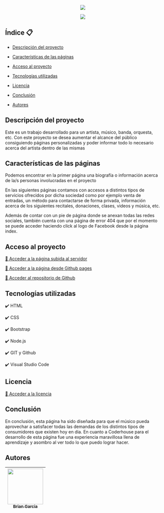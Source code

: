 <p align="center">
  <img src="https://user-images.githubusercontent.com/106332166/192407463-5c586d1c-9212-4c11-a1c5-1bc8b6c598bd.png">
</p>

<p align="center">
  <img src="https://img.shields.io/badge/STATUS-EN%20DESAROLLO-green">
</p>
   
## Índice :clipboard:

* [Descripción del proyecto](#descripción-del-proyecto)

* [Características de las páginas](#características-de-las-páginas)

* [Acceso al proyecto](#acceso-al-proyecto)

* [Tecnologías utilizadas](#tecnologías-utilizadas)

* [Licencia](#licencia)

* [Conclusión](#conclusión)

* [Autores](#autores)

## Descripción del proyecto

Este es un trabajo desarrollado para un artista, músico, banda, orquesta, etc. Con este proyecto se desea aumentar el alcance del público consiguiendo páginas personalizadas y poder informar todo lo necesario acerca del artista dentro de las mismas

## Características de las páginas

Podemos encontrar en la primer página una biografía o información acerca de la/s personas involucradas en el proyecto

En las siguientes páginas contamos con accesos a distintos tipos de servicios ofrecidos por dicha sociedad como por ejemplo venta de entradas, un método para contactarse de forma privada, información acerca de los siguientes recitales, donaciones, clases, videos y música, etc. 

Además de contar con un pie de página donde se anexan todas las redes sociales, también cuenta con una página de error 404 que por el momento se puede acceder haciendo click al logo de Facebook desde la página index.

## Acceso al proyecto

[:link: Acceder a la página subida al servidor](https://bgarciacoder.000webhostapp.com/)

[:link: Acceder a la página desde Github pages](https://briangarcia26.github.io/proyecto_coderhouse_dw/)

[:link: Acceder al repositorio de Github](https://github.com/BrianGarcia26/proyecto_coderhouse_dw)

## Tecnologías utilizadas

:heavy_check_mark: HTML

:heavy_check_mark: CSS

:heavy_check_mark: Bootstrap

:heavy_check_mark: Node.js

:heavy_check_mark: GIT y Github

:heavy_check_mark: Visual Studio Code

## Licencia

[:link: Acceder a la licencia](https://github.com/BrianGarcia26/proyecto_coderhouse_dw#licencia)

## Conclusión

En conclusión, esta página ha sido diseñada para que el músico pueda aprovechar a satisfacer todas las demandas de los distintos tipos de consumidores que existen hoy en dia.
En cuanto a Coderhouse para el desarrollo de esta página fue una experiencia maravillosa llena de aprendizaje y asombro al ver todo lo que puedo lograr hacer.

## Autores

| [<img src="https://avatars.githubusercontent.com/u/106332166?s=400&u=af8a2acbf00b65b5d660ea2228a1cb3fdd99e95b&v=4" width=115><br><sub>Brian Garcia</sub>](https://github.com/BrianGarcia26) |
| :---: |

